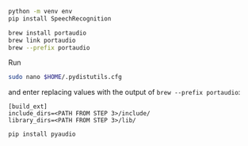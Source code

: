 

```bash
python -m venv env
pip install SpeechRecognition

brew install portaudio
brew link portaudio
brew --prefix portaudio
```

Run 
```bash
sudo nano $HOME/.pydistutils.cfg
```

and enter replacing values with the output of `brew --prefix portaudio`:

```
[build_ext]
include_dirs=<PATH FROM STEP 3>/include/
library_dirs=<PATH FROM STEP 3>/lib/
```

```bash
pip install pyaudio
```
